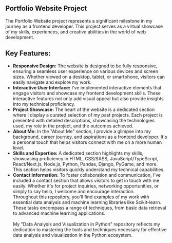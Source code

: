 ## Portfolio Website Project
The Portfolio Website project represents a significant milestone in my journey as a frontend developer. This project serves as a virtual showcase of my skills, experiences, and creative abilities in the world of web development.
## Key Features:
- **Responsive Design:** The website is designed to be fully responsive, ensuring a seamless user experience on various devices and screen sizes. Whether viewed on a desktop, tablet, or smartphone, visitors can easily navigate and explore my work.
- **Interactive User Interface:** I've implemented interactive elements that engage visitors and showcase my frontend development skills. These interactive features not only add visual appeal but also provide insights into my technical proficiency.
- **Project Showcase:** The heart of the website is a dedicated section where I display a curated selection of my past projects. Each project is presented with detailed descriptions, showcasing the technologies used, my role in the project, and the outcomes achieved.
- **About Me:** In the "About Me" section, I provide a glimpse into my background, career journey, and aspirations as a frontend developer. It's a personal touch that helps visitors connect with me on a more human level.
- **Skills and Expertise:** A dedicated section highlights my skills, showcasing proficiency in HTML, CSS/SASS, JavaScript/TypeScript, React/Next.js, Node.js, Python, Pandas, Django, PyGame, and more. This section helps visitors quickly understand my technical capabilities.
- **Contact Information:** To foster collaboration and communication, I've included a contact section that allows visitors to get in touch with me easily. Whether it's for project inquiries, networking opportunities, or simply to say hello, I welcome and encourage interaction. <br/>
Throughout this repository, you'll find examples of my work with essential data analysis and machine learning libraries like Scikit-learn. These tasks encompass a range of techniques, from basic data retrieval to advanced machine learning applications.<br/><br/>
My "Data Analysis and Visualization in Python" repository reflects my dedication to mastering the tools and techniques necessary for effective data analysis and visualization in the Python ecosystem.



